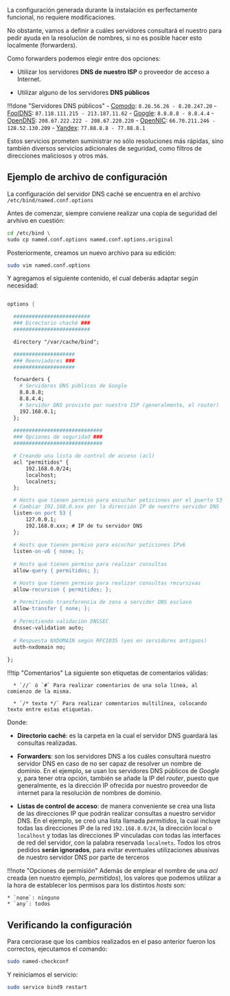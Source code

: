 La configuración generada durante la instalación es perfectamente funcional, no requiere modificaciones. 

No obstante, vamos a definir a cuáles servidores consultará el nuestro para pedir ayuda en la resolución de nombres, si no es posible hacer esto localmente (forwarders). 

Como forwarders podemos elegir entre dos opciones: 

* Utilizar los servidores **DNS de nuestro ISP** o proveedor de acceso a Internet.

* Utilizar alguno de los servidores **DNS públicos**

!!!done "Servidores DNS públicos" 
    - [Comodo](https://www.comodo.com/secure-dns): `8.26.56.26 - 8.20.247.20`
    - [FoolDNS](http://www.fooldns.com/fooldns-community): `87.118.111.215 - 213.187.11.62`
    - [Google](https://developers.google.com/speed/public-dns): `8.8.8.8 - 8.8.4.4`
    - [OpenDNS](https://www.opendns.com): `208.67.222.222 - 208.67.220.220`
    - [OpenNIC](https://www.opennicproject.org): `66.70.211.246 - 128.52.130.209`
    - [Yandex](https://dns.yandex.com): `77.88.8.8 - 77.88.8.1`

Estos servicios prometen suministrar no sólo resoluciones más rápidas, sino también diversos servicios adicionales de seguridad, como filtros de direcciones maliciosos y otros más.

## Ejemplo de archivo de configuración
La configuración del servidor DNS caché se encuentra en el archivo `/etc/bind/named.conf.options`

Antes de comenzar, siempre conviene realizar una copia de seguridad del arvhivo en cuestión: 

```bash
cd /etc/bind \
sudo cp named.conf.options named.conf.options.original
```

Posteriormente, creamos un nuevo archivo para su edición: 

```bash
sudo vim named.conf.options
```

Y agregamos el siguiente contenido, el cual deberás adaptar según necesidad: 

```apache

options {

  #########################
  ### Directorio chaché ###
  #########################

  directory "/var/cache/bind";

  ####################
  ### Reenviadores ###
  ####################

  forwarders {
    # Servidores DNS públicos de Google
    8.8.8.8;
    8.8.4.4;
    # Servidor DNS provisto por nuestro ISP (generalmente, el router)
    192.168.0.1;
  };
  
  #############################
  ### Opciones de seguridad ###
  #############################

  # Creando una lista de control de acceso (acl)  
  acl "permitidos" {
      192.168.0.0/24;
      localhost;
      localnets;
  };

  # Hosts que tienen permiso para escuchar peticiones por el puerto 53
  # Cambiar 192.168.0.xxx por la dirección IP de nuestro servidor DNS
  listen-on port 53 { 
      127.0.0.1; 
      192.168.0.xxx; # IP de tu servidor DNS
  };
  
  # Hosts que tienen permiso para escuchar peticiones IPv6
  listen-on-v6 { none; };
  
  # Hosts que tienen permiso para realizar consultas
  allow-query { permitidos; };

  # Hosts que tienen permiso para realizar consultas recursivas
  allow-recursion { permitidos; };
  
  # Permitiendo transferencia de zona a servidor DNS esclavo
  allow-transfer { none; };
  
  # Permitiendo validación DNSSEC
  dnssec-validation auto;
  
  # Respuesta NXDOMAIN según RFC1035 (yes en servidores antiguos) 
  auth-nxdomain no;
  
};

```

!!!tip "Comentarios"
    La siguiente son etiquetas de comentarios válidas:

      * `//` ó `#` Para realizar comentarios de una sola línea, al comienzo de la misma. 

      * `/* texto */` Para realizar comentarios multilínea, colocando texto entre estas etiquetas. 

Donde: 

* **Directorio caché**: es la carpeta en la cual el servidor DNS guardará las consultas realizadas. 

* **Forwarders**: son los servidores DNS a los cuáles consultará nuestro servidor DNS en caso de no ser capaz de resolver un nombre de dominio. En el ejemplo, se usan los servidores DNS públicos de _Google_ y, para tener otra opción, también se añade la IP del _router_, puesto que generalmente, es la dirección IP  ofrecida por nuestro proveedor de internet para la resolución de nombres de dominio. 

* **Listas de control de acceso**: de manera conveniente se crea una lista de las direcciones IP que podrán realizar consultas a nuestro servidor DNS. En el ejemplo, se creó una lista llamada _permitidos_, la cual incluye todas las direcciones IP de la red `192.168.0.0/24`, la dirección local o `localhost` y todas las direcciones IP vinculadas con todas las interfaces de red del servidor, con la palabra reservada `localnets`. Todos los otros pedidos **serán ignorados**, para evitar eventuales utilizaciones abusivas de nuestro servidor DNS por parte de terceros

!!!note "Opciones de permisión"
    Además de emplear el nombre de una _acl_ creada (en nuestro ejemplo, _permitidos_), los valores que podemos utilizar a la hora de establecer los permisos para los distintos _hosts_ son: 

    * `none`: ninguno
    * `any`: todos


## Verificando la configuración
Para cerciorase que los cambios realizados en el paso anterior fueron los correctos, ejecutamos el comando: 

```bash
sudo named-checkconf
```

Y reiniciamos el servicio:

```bash
sudo service bind9 restart
```